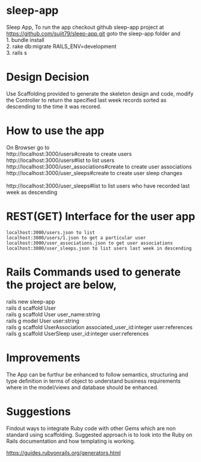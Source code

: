 # sleep-app
Sleep App, To run the app checkout github sleep-app project at https://github.com/sujit79/sleep-app.git
goto the sleep-app folder and <br />
	1. bundle install <br />
	2. rake db:migrate RAILS_ENV=development <br />
	3. rails s <br />
	
# Design Decision
Use Scaffolding provided to generate the skeleton design and code, modify the Controller to return the
specified last week records sorted as descending to the time it was recored.

# How to use the app
On Browser go to <br />
	http://localhost:3000/users#create to create users <br />
	http://localhost:3000/users#list to list users <br />
	http://localhost:3000/user_associations#create to create user associations <br />
	http://localhost:3000/user_sleeps#create to create user sleep changes <br />	
	http://localhost:3000/user_sleeps#list to list users who have recorded last week as descending <br />	

# REST(GET) Interface for the user app <br />

	localhost:3000/users.json to list
	localhost:3000/users/1.json to get a particular user
	localhost:3000/user_associations.json to get user associations
	localhost:3000/user_sleeps.json to list users last week in descending

 # Rails Commands used to generate the project are below, 

 rails new sleep-app <br />
 rails d scaffold User <br />
 rails g scaffold User user_name:string <br />
 rails g model User user:string <br />
 rails g scaffold UserAssociation associated_user_id:integer user:references <br />
 rails g scaffold UserSleep user_id:integer user:references <br />

 # Improvements

 The App can be furthur be enhanced to follow semantics, structuring and type definition in terms of object to 
 understand business requirements where in the model/views and database should be enhanced.
 
 # Suggestions 

 Findout ways to integrate Ruby code with other Gems which are non standard using scaffolding. Suggested approach
 is to look into the Ruby on Rails documentation and how templating is working.
 
 https://guides.rubyonrails.org/generators.html
